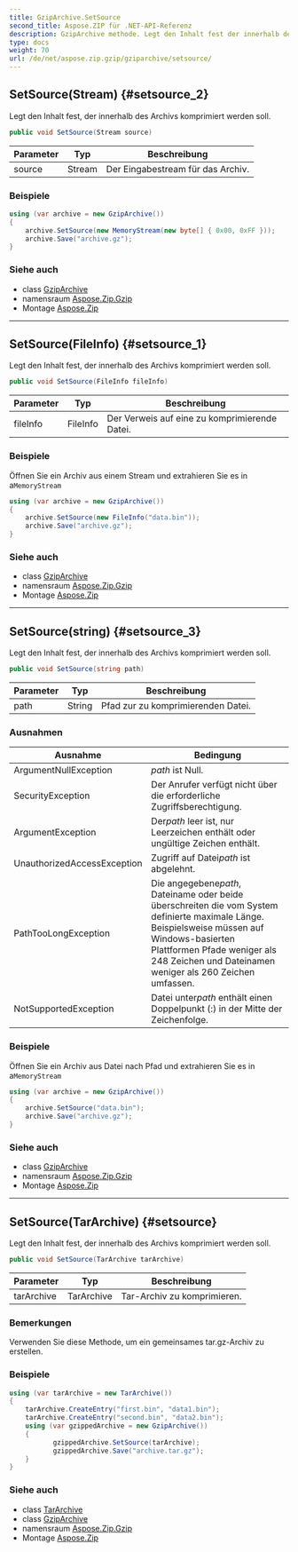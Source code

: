 ```yaml
---
title: GzipArchive.SetSource
second_title: Aspose.ZIP für .NET-API-Referenz
description: GzipArchive methode. Legt den Inhalt fest der innerhalb des Archivs komprimiert werden soll.
type: docs
weight: 70
url: /de/net/aspose.zip.gzip/gziparchive/setsource/
---
```

## SetSource(Stream) {#setsource_2}

Legt den Inhalt fest, der innerhalb des Archivs komprimiert werden soll.

```csharp
public void SetSource(Stream source)
```

| Parameter | Typ | Beschreibung |
| --- | --- | --- |
| source | Stream | Der Eingabestream für das Archiv. |

### Beispiele

```csharp
using (var archive = new GzipArchive())
{
    archive.SetSource(new MemoryStream(new byte[] { 0x00, 0xFF }));
    archive.Save("archive.gz");
}
```

### Siehe auch

* class [GzipArchive](../)
* namensraum [Aspose.Zip.Gzip](../../gziparchive/)
* Montage [Aspose.Zip](../../../)

---

## SetSource(FileInfo) {#setsource_1}

Legt den Inhalt fest, der innerhalb des Archivs komprimiert werden soll.

```csharp
public void SetSource(FileInfo fileInfo)
```

| Parameter | Typ | Beschreibung |
| --- | --- | --- |
| fileInfo | FileInfo | Der Verweis auf eine zu komprimierende Datei. |

### Beispiele

Öffnen Sie ein Archiv aus einem Stream und extrahieren Sie es in a`MemoryStream`

```csharp
using (var archive = new GzipArchive()) 
{
    archive.SetSource(new FileInfo("data.bin"));
    archive.Save("archive.gz");
}
```

### Siehe auch

* class [GzipArchive](../)
* namensraum [Aspose.Zip.Gzip](../../gziparchive/)
* Montage [Aspose.Zip](../../../)

---

## SetSource(string) {#setsource_3}

Legt den Inhalt fest, der innerhalb des Archivs komprimiert werden soll.

```csharp
public void SetSource(string path)
```

| Parameter | Typ | Beschreibung |
| --- | --- | --- |
| path | String | Pfad zur zu komprimierenden Datei. |

### Ausnahmen

| Ausnahme | Bedingung |
| --- | --- |
| ArgumentNullException | *path* ist Null. |
| SecurityException | Der Anrufer verfügt nicht über die erforderliche Zugriffsberechtigung. |
| ArgumentException | Der*path* leer ist, nur Leerzeichen enthält oder ungültige Zeichen enthält. |
| UnauthorizedAccessException | Zugriff auf Datei*path* ist abgelehnt. |
| PathTooLongException | Die angegebene*path*, Dateiname oder beide überschreiten die vom System definierte maximale Länge. Beispielsweise müssen auf Windows-basierten Plattformen Pfade weniger als 248 Zeichen und Dateinamen weniger als 260 Zeichen umfassen. |
| NotSupportedException | Datei unter*path* enthält einen Doppelpunkt (:) in der Mitte der Zeichenfolge. |

### Beispiele

Öffnen Sie ein Archiv aus Datei nach Pfad und extrahieren Sie es in a`MemoryStream`

```csharp
using (var archive = new GzipArchive()) 
{
    archive.SetSource("data.bin");
    archive.Save("archive.gz");
}
```

### Siehe auch

* class [GzipArchive](../)
* namensraum [Aspose.Zip.Gzip](../../gziparchive/)
* Montage [Aspose.Zip](../../../)

---

## SetSource(TarArchive) {#setsource}

Legt den Inhalt fest, der innerhalb des Archivs komprimiert werden soll.

```csharp
public void SetSource(TarArchive tarArchive)
```

| Parameter | Typ | Beschreibung |
| --- | --- | --- |
| tarArchive | TarArchive | Tar-Archiv zu komprimieren. |

### Bemerkungen

Verwenden Sie diese Methode, um ein gemeinsames tar.gz-Archiv zu erstellen.

### Beispiele

```csharp
using (var tarArchive = new TarArchive())
{
    tarArchive.CreateEntry("first.bin", "data1.bin");
    tarArchive.CreateEntry("second.bin", "data2.bin");
    using (var gzippedArchive = new GzipArchive())
    {
           gzippedArchive.SetSource(tarArchive);
           gzippedArchive.Save("archive.tar.gz");
    }
}
```

### Siehe auch

* class [TarArchive](../../../aspose.zip.tar/tararchive/)
* class [GzipArchive](../)
* namensraum [Aspose.Zip.Gzip](../../gziparchive/)
* Montage [Aspose.Zip](../../../)


